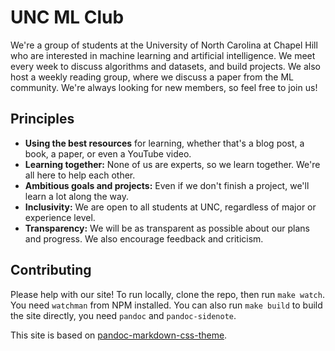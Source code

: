 # UNC ML Club

We're a group of students at the University of North Carolina at Chapel Hill who are interested in machine learning and artificial intelligence. We meet every week to discuss algorithms and datasets, and build projects. We also host a weekly reading group, where we discuss a paper from the ML community. We're always looking for new members, so feel free to join us!

## Principles

- **Using the best resources** for learning, whether that's a blog post, a book, a paper, or even a YouTube video.
- **Learning together:** None of us are experts, so we learn together. We're all here to help each other.
- **Ambitious goals and projects:** Even if we don't finish a project, we'll learn a lot along the way.
- **Inclusivity:** We are open to all students at UNC, regardless of major or experience level. 
- **Transparency:** We will be as transparent as possible about our plans and progress. We also encourage feedback and criticism.

## Contributing

Please help with our site! To run locally, clone the repo, then run `make watch`. You need `watchman` from NPM installed. You can also run `make build` to build the site directly, you need `pandoc` and `pandoc-sidenote`.

This site is based on [pandoc-markdown-css-theme](https://github.com/jez/pandoc-markdown-css-theme).